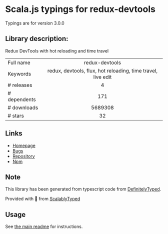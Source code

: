 
# Scala.js typings for redux-devtools

Typings are for version 3.0.0

## Library description:
Redux DevTools with hot reloading and time travel

|                    |                 |
| ------------------ | :-------------: |
| Full name          | redux-devtools |
| Keywords           | redux, devtools, flux, hot reloading, time travel, live edit |
| # releases         | 4 |
| # dependents       | 171 |
| # downloads        | 5689308 |
| # stars            | 32 |

## Links
- [Homepage](https://github.com/reduxjs/redux-devtools)
- [Bugs](https://github.com/reduxjs/redux-devtools/issues)
- [Repository](https://github.com/reduxjs/redux-devtools)
- [Npm](https://www.npmjs.com/package/redux-devtools)
    


## Note
This library has been generated from typescript code from [DefinitelyTyped](https://definitelytyped.org).

Provided with :purple_heart: from [ScalablyTyped](https://github.com/oyvindberg/ScalablyTyped)

## Usage
See [the main readme](../../readme.md) for instructions.


